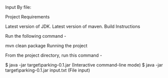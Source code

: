 Input By file:


Project Requirements

Latest version of JDK.
Latest version of maven.
Build Instructions

Run the following command -

mvn clean package
Running the project

From the project directory, run this command -

   $ java -jar target\parking-0.1.jar  (Interactive command-line mode)
   $ java -jar target\parking-0.1.jar input.txt <inputfile> (File input)